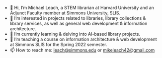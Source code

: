 - 👋 Hi, I’m Michael Leach, a STEM librarian at Harvard University and an Adjunct Faculty member at Simmons University, SLIS.
- 👀 I’m interested in projects related to libraries, library collections & library services, as well as general web development & information architecture.
- 🌱 I’m currently learning & delving into AI-based library projects. 
- 💞️ I’m teaching a course on information architecture & web development at Simmons SLIS for the Spring 2022 semester.
- 📫 How to reach me: leach@simmons.edu or mikeleach42@gmail.com 

<!---
mikeleach42/mikeleach42 is a ✨ special ✨ repository because its `README.md` (this file) appears on your GitHub profile.
You can click the Preview link to take a look at your changes.
--->
